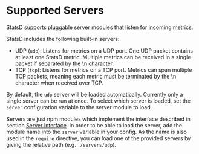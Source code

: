 # Supported Servers

StatsD supports pluggable server modules that listen for incoming
metrics.

StatsD includes the following built-in servers:

* UDP (`udp`): Listens for metrics on a UDP port. One UDP packet contains at
  least one StatsD metric. Multiple metrics can be received in a single packet
  if separated by the \n character.
* TCP (`tcp`): Listens for metrics on a TCP port. Metrics can span multiple TCP
  packets, meaning each metric must be terminated by the \n character when
  received over TCP.

By default, the `udp` server will be loaded automatically. Currently only a
single server can be run at once. To select which server is loaded, set
the `server` configuration variable to the server module to load.

Servers are just npm modules which implement the interface described in
section [Server Interface](./server_interface.md). In order to be able to load the server,
add the module name into the `server` variable in your config. As the name is also
used in the `require` directive, you can load one of the provided servers by
giving the relative path (e.g. `./servers/udp`).
